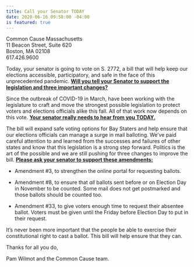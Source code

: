 ```yaml
---
title: Call your Senator TODAY
date: 2020-06-16 09:58:00 -04:00
is featured: true
---
```


Common Cause Massachusetts  
11 Beacon Street, Suite 620  
Boston, MA 02108  
617.426.9600  

Today, your senator is going to vote on S. 2772, a bill that will help keep our elections accessible, participatory, and safe in the face of this unprecedented pandemic. **[Will you tell your Senator to support the legislation and three important changes?](https://u1584542.ct.sendgrid.net/ss/c/P8Elou2Rvc0qoMPEUZrMXcOpy_XqN4R2ZGjoK-5zZnmjXZG4k-_g-iGsOBfobk4B_ioxdLqfu1_8lq92O0eq0olPyCZr27DqZjOHI_WbFH4xVmHtDDGy9a7xF56MJBXJrIDuHe4iA20IPwkF8z2l5JrilFRFI-NAigfa04rAl63IGwCAiZPcT_KSRMYRYRcvMy7t_ak41vSD8znkGRYoMamsYUTOtUltyFPJ9yMZT3B_dpqti25Wuqp3MBpzjxR6u8iJpWlPW_Ut3LJtvk47GqoWDc3nZ35fgIZRSCc-9ZMznyODoP1iO87gady2PlFd0Ep794ZxQFoLoOjmB-bCfQ/32o/VJMRyrH8RmOOCmkJj3_D0g/h0/Dcv-ulLl0a99PM6WrnfmSz4Qe_G_QS0oVQqqAGJK6n8)**

Since the outbreak of COVID-19 in March, have been working with the legislature to craft and move the strongest possible legislation to protect voters and elections officials alike this fall. All of that work now depends on this vote. **[Your senator really needs to hear from you TODAY.](https://u1584542.ct.sendgrid.net/ss/c/P8Elou2Rvc0qoMPEUZrMXcOpy_XqN4R2ZGjoK-5zZnmjXZG4k-_g-iGsOBfobk4B_ioxdLqfu1_8lq92O0eq0olPyCZr27DqZjOHI_WbFH4xVmHtDDGy9a7xF56MJBXJfjwjsOKtXgrJZm3qLBVSjtICY22vbleUVRsgwKsWwEikeKWzh54YCa9DZGBhIfrGcXDEgedR-HfkIYPOOl92oNf6V9cgKN76EkqEQIDZA-_Wo_-LM_xHOXC_Cd55tldny6obtK-Wug-6FO7nm1zDfUDsNB3NY3Qso5WsI63z_p8Rsfw4TI0Md2uv7abzhcjwT_GZ16kPeESHGck33fwBWw/32o/VJMRyrH8RmOOCmkJj3_D0g/h1/KHsXKKu77eFb50De3geMWf5czWvoxLAk0UZxWi_35aw)**

The bill will expand safe voting options for Bay Staters and help ensure that our elections officials can manage a surge in mail balloting. We’ve paid careful attention to and learned from the successes and failures of other states and know that this legislation is a strong step forward. Politics is the art of the possible and we are still pushing for three changes to improve the bill. **[Please ask your senator to support these amendments:](https://u1584542.ct.sendgrid.net/ss/c/P8Elou2Rvc0qoMPEUZrMXcOpy_XqN4R2ZGjoK-5zZnmjXZG4k-_g-iGsOBfobk4B_ioxdLqfu1_8lq92O0eq0olPyCZr27DqZjOHI_WbFH4xVmHtDDGy9a7xF56MJBXJPV2sny_GDIORbfNyeJAoI-UKA8HlE-TAz5_0_Cuv7BS7DasB_58MCAzmco81ZmOit5CHyEI-AFcWgyeYCXtWsB2GZSRzbko9Ud3pGIr4LH1PJ6CssgekqgP_TD5gqDG285FQn2eEkzGfdX5uLImyYE_MOM_DswI5wY_BVWEMk8vHtwh_LEF8nku5a0BEvrttdc7iYlk0qPvkBpCkR0Q-yA/32o/VJMRyrH8RmOOCmkJj3_D0g/h2/V8IeELpLQPOyBxXlNRnIL0HS7Jiml7jxgSqCwO4zhfw)**

* Amendment #3, to strengthen the online portal for requesting ballots.

* Amendment #8, to ensure that *all* ballots sent before or on Election Day in November to be counted. Some mail does not get postmarked and those ballots should be counted too.

* Amendment #33, to give voters enough time to request their absentee ballot. Voters must be given until the Friday before Election Day to put in their request.

It’s never been more important that the people be able to exercise their constitutional right to cast a ballot. This bill will help ensure that they can.

Thanks for all you do,

Pam Wilmot and the Common Cause team.